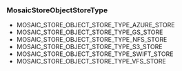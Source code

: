 ### MosaicStoreObjectStoreType


- MOSAIC_STORE_OBJECT_STORE_TYPE_AZURE_STORE
- MOSAIC_STORE_OBJECT_STORE_TYPE_GS_STORE
- MOSAIC_STORE_OBJECT_STORE_TYPE_NFS_STORE
- MOSAIC_STORE_OBJECT_STORE_TYPE_S3_STORE
- MOSAIC_STORE_OBJECT_STORE_TYPE_SWIFT_STORE
- MOSAIC_STORE_OBJECT_STORE_TYPE_VFS_STORE
